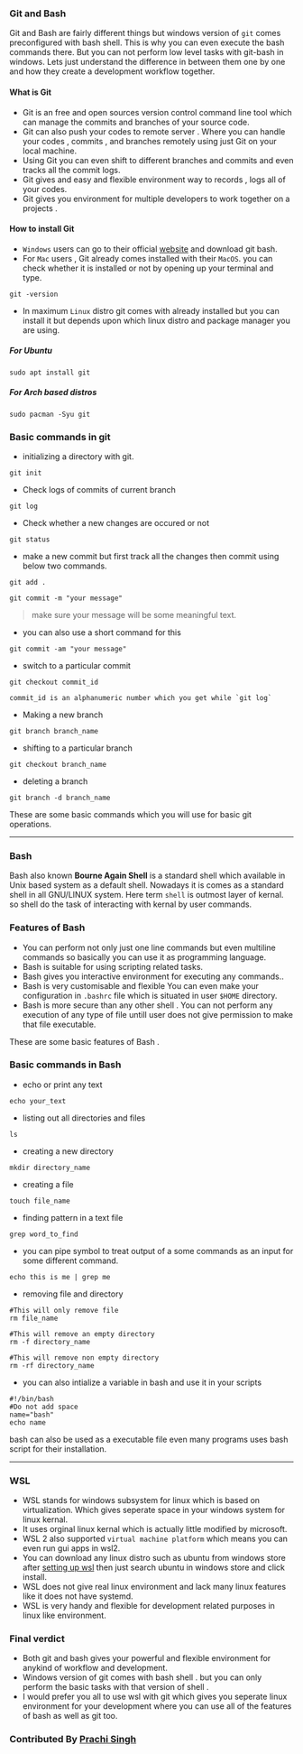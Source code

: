 ### Git and Bash
Git and Bash are fairly different things but windows version of `git` comes preconfigured with bash shell. This is why you can even execute the bash commands there. But you can not perform low level tasks with git-bash in windows.
Lets just understand the difference in between them one by one and how they create a development workflow together.

####  What is Git
- Git is an free and open sources version control command line tool which can manage the commits and branches of your source code. 
- Git can also push your codes to remote server . Where you can handle your codes , commits ,  and branches remotely using just Git on your local machine.
- Using Git you can even shift to different branches and commits and even tracks all the commit logs.
- Git gives and easy and flexible environment way to records , logs all of your codes.
- Git gives you environment for multiple developers to work together on a projects .

#### How to install Git

- `Windows` users can go to their official [website](https://git-scm.com/) and download git bash.
- For `Mac` users , Git already comes installed with their `MacOS`. you can check whether it is installed or not by opening up your terminal and type.
```shell
git -version
```
- In maximum `Linux` distro git comes with already installed  but you can install it but depends upon which linux distro and package manager you are using.

##### For Ubuntu
```shell
sudo apt install git
```
##### For Arch based distros
```shell
sudo pacman -Syu git
```
### Basic commands in git

-  initializing a directory with git.
```shell
git init 
```
- Check logs of commits of current branch
```shell
git log
```
- Check whether a new changes are occured or not
```shell
git status
```
- make a new commit but first track all the changes then commit using below two commands. 
```shell
git add .
```
```shell
git commit -m "your message"
``` 
> make sure your message will be some meaningful text.
- you can also use a short command for this
```shell
git commit -am "your message"
```
- switch to  a particular commit
```shell
git checkout commit_id
```
    commit_id is an alphanumeric number which you get while `git log`
	
- Making a new branch 
```shell
git branch branch_name
```
- shifting to a particular branch
```shell
git checkout branch_name
```
- deleting a branch
```shell
git branch -d branch_name
```
These are some basic commands which you will use for basic git operations.
<hr>

### Bash
Bash also known <b>Bourne Again Shell</b> is a standard shell which available in Unix based system as a default shell. Nowadays it is comes as a standard shell in all GNU/LINUX system. Here term `shell` is outmost layer of kernal. so shell do the task of interacting with kernal by user commands.

### Features of Bash
- You can perform not only just one line commands but even multiline commands so basically you can use it as programming language.
- Bash is suitable for using scripting related tasks.
- Bash gives you interactive environment for executing any commands..
- Bash is very customisable and flexible You can even make your configuration in `.bashrc` file which is situated in user `$HOME` directory.
- Bash is more secure than any other shell . You can not perform any execution of any type of file untill user does not give permission to make that file executable.

These are some basic features of Bash . 

### Basic commands in Bash
- echo or print any text
```shell
echo your_text
```
- listing out all directories and files
```shell
ls
```
- creating a new directory
```shell
mkdir directory_name
```
- creating a file
```shell
touch file_name
```
- finding pattern in a text file
```shell
grep word_to_find
```

- you can pipe symbol to treat output of a some commands as an input for some different command.
```shell
echo this is me | grep me
```
- removing file and directory
```shell
#This will only remove file
rm file_name 
```
```shell
#This will remove an empty directory
rm -f directory_name
```
```shell
#This will remove non empty directory
rm -rf directory_name
```
- you can also intialize a variable in bash and use it in your scripts
```shell
#!/bin/bash
#Do not add space 
name="bash"
echo name
```
bash can also be used as a executable file even many programs uses bash script for their installation.
<hr>

### WSL
- WSL stands for windows subsystem for linux which is based on virtualization. Which gives seperate space in your windows system for linux kernal.
- It uses orginal linux kernal which is actually little modified by microsoft.
- WSL 2 also supported `virtual machine platform` which means you can even run gui apps in wsl2.
- You can download any linux distro such as ubuntu from windows store after [setting up wsl](https://docs.microsoft.com/en-us/windows/wsl/install) then just search ubuntu in windows store and click install.
- WSL does not give real linux environment and lack many linux features like it does not have systemd.
- WSL is very handy and flexible for development related purposes in linux like environment.

### Final verdict

- Both git and bash gives your powerful and flexible environment for anykind of workflow and development.
- Windows version of git comes with bash shell . but you can only perform the basic tasks with that version of shell .
- I would prefer you all to use wsl with git which gives you seperate linux environment for your development where you can use all of the features of bash as well as git too.


### Contributed By [Prachi Singh]("https://github.com/prachi610/)
